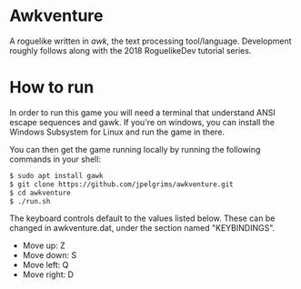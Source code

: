 # Awkventure

A roguelike written in *awk*, the text processing tool/language. Development roughly follows along with the 2018 RoguelikeDev tutorial series. 

# How to run

In order to run this game you will need a terminal that understand ANSI escape sequences and gawk. If you're on windows, you can install the Windows Subsystem for Linux and run the game in there.

You can then get the game running locally by running the following commands in your shell:
~~~bash
$ sudo apt install gawk
$ git clone https://github.com/jpelgrims/awkventure.git
$ cd awkventure
$ ./run.sh
~~~

The keyboard controls default to the values listed below. These can be changed in awkventure.dat, under the section named "KEYBINDINGS".

* Move up: Z
* Move down: S
* Move left: Q
* Move right: D